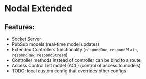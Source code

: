 
# Nodal Extended

## Features:

* Socket Server
* PubSub models (real-time model updates)
* Extended Controllers functionality (`respondOne`, `respondPlain`, `respondRaw`, `respondStream`)
* Controller methods instead of controller can be bind to a route
* Access Control List model (ACL) (control of access to models)
* TODO: local custom config that overrides other configs